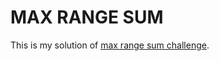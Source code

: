 # MAX RANGE SUM

This is my solution of [max range sum challenge](https://www.codeeval.com/open_challenges/186/).
